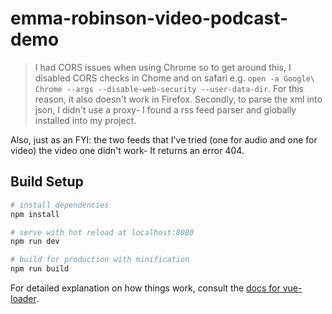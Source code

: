# emma-robinson-video-podcast-demo

> I had CORS issues when using Chrome so to get around this, I disabled CORS checks in Chome and on safari e.g. `open -a Google\ Chrome --args --disable-web-security --user-data-dir`. For this reason, it also doesn't work in Firefox.
 Secondly, to parse the xml into json, I didn't use a proxy- I found a rss feed parser and globally installed into my project. 

 Also, just as an FYI: the two feeds that I've tried (one for audio and one for video) the video one didn't work- It returns an error 404.


## Build Setup
``` bash
# install dependencies
npm install

# serve with hot reload at localhost:8080
npm run dev

# build for production with minification
npm run build
```

For detailed explanation on how things work, consult the [docs for vue-loader](http://vuejs.github.io/vue-loader).
